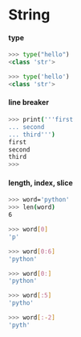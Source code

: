 # String

#### type

```python
>>> type("hello")
<class 'str'>

>>> type('hello')
<class 'str'>
```

#### line breaker

```bash
>>> print('''first
... second
... third''')
first
second
third
>>>
```

#### length, index, slice

```bash
>>> word='python'
>>> len(word)
6

>>> word[0]
'p'

>>> word[0:6]
'python'

>>> word[0:]
'python'

>>> word[:5]
'pytho'

>>> word[:-2]
'pyth'
```

